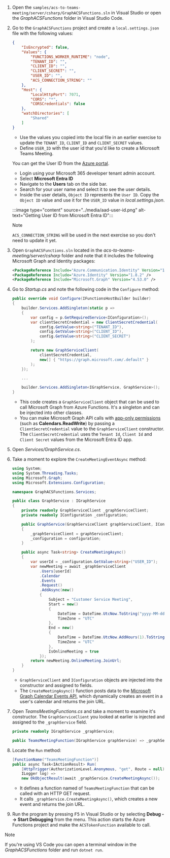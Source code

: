 <!-- markdownlint-disable MD041 -->

1. Open the `samples/acs-to-teams-meeting/server/csharp/GraphACSFunctions.sln` in Visual Studio or open the *GraphACSFunctions* folder in Visual Studio Code.

1. Go to the `GraphACSFunctions` project and create a `local.settings.json` file with the following values:

    ```json
    {
        "IsEncrypted": false,
        "Values": {
            "FUNCTIONS_WORKER_RUNTIME": "node",
            "TENANT_ID": "",
            "CLIENT_ID": "",
            "CLIENT_SECRET": "",
            "USER_ID": "",
            "ACS_CONNECTION_STRING": ""
        },
        "Host": {
            "LocalHttpPort": 7071,
            "CORS": "*",
            "CORSCredentials": false
        },
        "watchDirectories": [
            "Shared"
        ]
    }
    ```

    - Use the values you copied into the local file in an earlier exercise to update the `TENANT_ID`, `CLIENT_ID` and `CLIENT_SECRET` values.
    - Define `USER_ID` with the user id that you'd like to create a Microsoft Teams Meeting. 

    You can get the User ID from the [Azure portal](https://portal.azure.com).

    - Login using your Microsoft 365 developer tenant admin account.
    - Select **Microsoft Entra ID**
    - Navigate to the **Users** tab on the side bar. 
    - Search for your user name and select it to see the user details. 
    - Inside the user details, `Object ID` represents the `User ID`. Copy the `Object ID` value and use it for the `USER_ID` value in *local.settings.json*.

    :::image type="content" source="../media/aad-user-id.png" alt-text="Getting User ID from Microsoft Entra ID":::

    > [!NOTE]
    > `ACS_CONNECTION_STRING` will be used in the next exercise so you don't need to update it yet.

1. Open `GraphACSFunctions.sln` located in the *acs-to-teams-meeting/server/csharp* folder and note that it includes the following Microsoft Graph and Identity packages:

    ```xml
    <PackageReference Include="Azure.Communication.Identity" Version="1.2.0" />
    <PackageReference Include="Azure.Identity" Version="1.8.2" />
    <PackageReference Include="Microsoft.Graph" Version="4.53.0" />
    ```

1. Go to *Startup.cs* and note the following code in the `Configure` method:

    ```csharp
    public override void Configure(IFunctionsHostBuilder builder)
    {
        builder.Services.AddSingleton(static p =>
        {
            var config = p.GetRequiredService<IConfiguration>();
            var clientSecretCredential = new ClientSecretCredential(
                config.GetValue<string>("TENANT_ID"),
                config.GetValue<string>("CLIENT_ID"),
                config.GetValue<string>("CLIENT_SECRET")
            );

            return new GraphServiceClient(
                clientSecretCredential,
                new[] { "https://graph.microsoft.com/.default" }
            );
        });

        ...

        builder.Services.AddSingleton<IGraphService, GraphService>();
    }
    ```

    - This code creates a `GraphServiceClient` object that can be used to call Microsoft Graph from Azure Functions. It's a singleton and can be injected into other classes.
    - You can make Microsoft Graph API calls with [app-only permissions](/graph/auth/auth-concepts#access-scenarios) (such as **Calendars.ReadWrite**) by passing a `ClientSecretCredential` value to the `GraphServiceClient` constructor. The `ClientSecretCredential` uses the `Tenant Id`, `Client Id` and `Client Secret` values from the Microsoft Entra ID app.
    
1. Open *Services/GraphService.cs*. 

1. Take a moment to explore the `CreateMeetingEventAsync` method:

    ```csharp
    using System;
    using System.Threading.Tasks;
    using Microsoft.Graph;
    using Microsoft.Extensions.Configuration;
    
    namespace GraphACSFunctions.Services;
    
    public class GraphService : IGraphService
    {
        private readonly GraphServiceClient _graphServiceClient;
        private readonly IConfiguration _configuration;
    
        public GraphService(GraphServiceClient graphServiceClient, IConfiguration configuration)
        {
            _graphServiceClient = graphServiceClient;
            _configuration = configuration;
        }
    
        public async Task<string> CreateMeetingAsync()
        {
            var userId = _configuration.GetValue<string>("USER_ID");
            var newMeeting = await _graphServiceClient
                .Users[userId]
                .Calendar
                .Events
                .Request()
                .AddAsync(new()
                {
                    Subject = "Customer Service Meeting",
                    Start = new()
                    {
                        DateTime = DateTime.UtcNow.ToString("yyyy-MM-ddTHH:mm:ss"),
                        TimeZone = "UTC"
                    },
                    End = new()
                    {
                        DateTime = DateTime.UtcNow.AddHours(1).ToString("yyyy-MM-ddTHH:mm:ss"),
                        TimeZone = "UTC"
                    },
                    IsOnlineMeeting = true
                });
            return newMeeting.OnlineMeeting.JoinUrl;
        }
    }
    ```

    - `GraphServiceClient` and `IConfiguration` objects are injected into the constructor and assigned to fields.
    - The `CreateMeetingAsync()` function posts data to the [Microsoft Graph Calendar Events API](/graph/api/calendar-post-events?view=graph-rest-1.0&tabs=http), which dynamically creates an event in a user's calendar and returns the join URL.


1. Open *TeamsMeetingFunctions.cs* and take a moment to examine it's constructor. The `GraphServiceClient` you looked at earlier is injected and assigned to the `_graphService` field.

    ```csharp
    private readonly IGraphService _graphService;
    
    public TeamsMeetingFunction(IGraphService graphService) => _graphService = graphService;
    ```

1. Locate the `Run` method:

    ```csharp
    [FunctionName("TeamsMeetingFunction")]
    public async Task<IActionResult> Run(
        [HttpTrigger(AuthorizationLevel.Anonymous, "get", Route = null)] HttpRequest req,
        ILogger log) => 
        new OkObjectResult(await _graphService.CreateMeetingAsync());
    ```

    - It defines a function named of `TeamsMeetingFunction` that can be called with an HTTP GET request.
    - It calls `_graphService.CreateMeetingAsync()`, which creates a new event and returns the join URL.
    
1. Run the program by pressing <kbd>F5</kbd> in Visual Studio or by selecting **Debug --> Start Debugging** from the menu. This action starts the Azure Functions project and make the `ACSTokenFunction` available to call.

> [!NOTE]
> If you're using VS Code you can open a terminal window in the *GraphACSFunctions* folder and run `dotnet run`.
